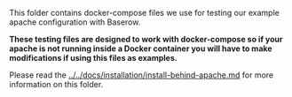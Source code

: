 This folder contains docker-compose files we use for testing our example apache
configuration with Baserow. 

**These testing files are designed to work with docker-compose so if your
apache is not running inside a Docker container you will have to make modifications
if using this files as examples.**

Please read
the [../../docs/installation/install-behind-apache.md](../../docs/installation/install-behind-apache.md)
for more information on this folder.


